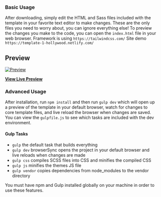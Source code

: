 ### Basic Usage

After downloading, simply edit the HTML and Sass files included with the template in your favorite text editor to make changes. These are the only files you need to worry about, you can ignore everything else! To preview the changes you make to the code, you can open the `index.html` file in your web browser.
Framework is using `https://tailwindcss.com/`
Site demo `https://template-1-hollywood.netlify.com/`

## Preview

[![Preview](https://template-1-hollywood.netlify.com/img/demo.jpg)](https://template-1-hollywood.netlify.com/)

**[View Live Preview](https://template-1-hollywood.netlify.com/)**

### Advanced Usage

After installation, run `npm install` and then run `gulp dev` which will open up a preview of the template in your default browser, watch for changes to core template files, and live reload the browser when changes are saved. You can view the `gulpfile.js` to see which tasks are included with the dev environment.

#### Gulp Tasks

- `gulp` the default task that builds everything
- `gulp dev` browserSync opens the project in your default browser and live reloads when changes are made
- `gulp css` compiles SCSS files into CSS and minifies the compiled CSS
- `gulp js` minifies the themes JS file
- `gulp vendor` copies dependencies from node_modules to the vendor directory

You must have npm and Gulp installed globally on your machine in order to use these features.
